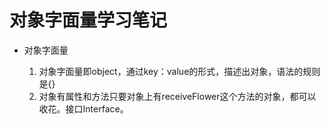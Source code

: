 # 对象字面量学习笔记
- 对象字面量

  1. 对象字面量即object，通过key：value的形式，描述出对象，语法的规则是{}
  2. 对象有属性和方法只要对象上有receiveFlower这个方法的对象，都可以收花。接口Interface。